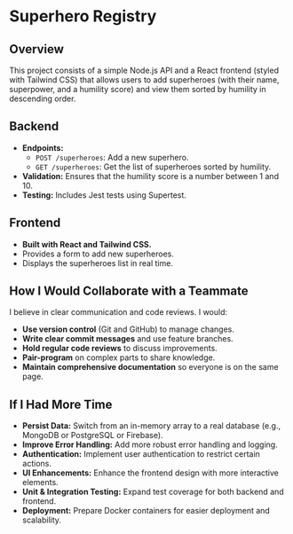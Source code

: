 # Superhero Registry

## Overview

This project consists of a simple Node.js API and a React frontend (styled with Tailwind CSS) that allows users to add superheroes (with their name, superpower, and a humility score) and view them sorted by humility in descending order.

## Backend

- **Endpoints:**
  - `POST /superheroes`: Add a new superhero.
  - `GET /superheroes`: Get the list of superheroes sorted by humility.
- **Validation:** Ensures that the humility score is a number between 1 and 10.
- **Testing:** Includes Jest tests using Supertest.

## Frontend

- **Built with React and Tailwind CSS.**
- Provides a form to add new superheroes.
- Displays the superheroes list in real time.

## How I Would Collaborate with a Teammate

I believe in clear communication and code reviews. I would:

- **Use version control** (Git and GitHub) to manage changes.
- **Write clear commit messages** and use feature branches.
- **Hold regular code reviews** to discuss improvements.
- **Pair-program** on complex parts to share knowledge.
- **Maintain comprehensive documentation** so everyone is on the same page.

## If I Had More Time

- **Persist Data:** Switch from an in-memory array to a real database (e.g., MongoDB or PostgreSQL or Firebase).
- **Improve Error Handling:** Add more robust error handling and logging.
- **Authentication:** Implement user authentication to restrict certain actions.
- **UI Enhancements:** Enhance the frontend design with more interactive elements.
- **Unit & Integration Testing:** Expand test coverage for both backend and frontend.
- **Deployment:** Prepare Docker containers for easier deployment and scalability.
